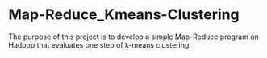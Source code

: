 # Map-Reduce_Kmeans-Clustering
The purpose of this project is to develop a simple Map-Reduce program on Hadoop that evaluates one step of k-means clustering.
